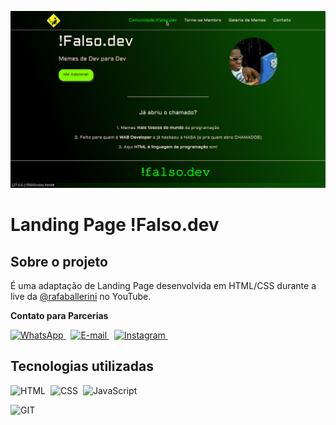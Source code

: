 ![Banner](banner.png)
# Landing Page !Falso.dev

## Sobre o projeto 

É uma adaptação de Landing Page desenvolvida em HTML/CSS durante a live da [@rafaballerini](https://github.com/rafaballerini) no YouTube.

**Contato para Parcerias**

[![WhatsApp](https://img.shields.io/badge/WhatsApp-25D366?style=for-the-badge&logo=whatsapp&logoColor=white)
](https://wa.me/message/VY2FEKEHXRIGC1)&nbsp;
[![E-mail](	https://img.shields.io/badge/ProtonMail-8B89CC?style=for-the-badge&logo=protonmail&logoColor=white)
](mailto:designtechti.dev@protonmail.com)&nbsp;
[![Instagram](https://img.shields.io/badge/Instagram-E4405F?style=for-the-badge&logo=instagram&logoColor=white)
](https://instagram.com/falso.dev)&nbsp;


## Tecnologias utilizadas

![HTML](https://img.shields.io/badge/-HTML-121011?style=for-the-badge&logo=html5)&nbsp;
![CSS](https://img.shields.io/badge/-CSS-121011?style=for-the-badge&logo=CSS3&logoColor=1572B6)&nbsp;
![JavaScript](https://img.shields.io/badge/-JavaScript-121011?style=for-the-badge&logo=javascript)&nbsp;
<!-- ![JQuery](https://img.shields.io/badge/-Jquery-121011?style=for-the-badge&logo=jquery)&nbsp;
![Bootstrap](https://img.shields.io/badge/-Bootstrap-121011?style=for-the-badge&logo=bootstrap)&nbsp;
![PHP](https://img.shields.io/badge/-PHP-121011?style=for-the-badge&logo=php)&nbsp;
![Laravel](https://img.shields.io/badge/Laravel-121011?style=for-the-badge&logo=laravel)
![WordPress](https://img.shields.io/badge/-Wordpress-121011?style=for-the-badge&logo=wordpress)&nbsp; -->
![GIT](https://img.shields.io/badge/-GIT-121011?style=for-the-badge&logo=git)&nbsp;
<!-- ![PostgreSQL](https://img.shields.io/badge/PostgreSQL-121011?style=for-the-badge&logo=postgresql)&nbsp; -->
